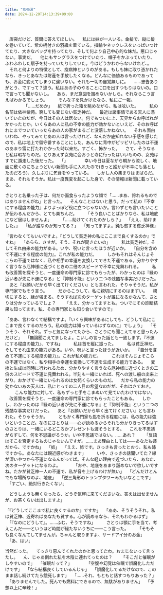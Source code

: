 ```yaml
---
title: "紫苑没"
date: 2024-12-20T14:13:39+09:00
---
```

　

　唐突だけど、質問に答えてほしい。
　私には妹が一人いる。金髪で、縦に髪を巻いていて、紫の柄付きの羽織を着ている。指輪やネックレスをいっぱいつけてたり、大きなバッグを持ってたり、そして何より自己中心的な妹だ。悪口じゃない。事実だ。
　他にもサングラスをつけていたり、帽子をかぶっていたり、ふわふわした扇子を持っていたりしていた。今はどうかわからないけれど、。
　それと何よりの特徴として、疫病神というのがある。もしも妹に取り憑かれたなら、きっとあなたは財産を手放したくなる。どんなに価値あるものであっても、お金に変えてしまうに違いない。それも一切の自覚無しに。
　……忠告ありがとう、ですって？違う。私はあの子のやることに口を出すつもりはないの。口で言っても聞かないし。
　あら、まだ意図を掴めないかしら。それならこう言えばわかるでしょう。
　
　そんな子を見かけたなら、私にご一報。
　
　
　
　「……だめか」
　紙で折った箱を眺めながら、私は呟いた。
　
　私の名前は依神紫苑。窮しても変じない貧乏神だ。
　最近は諸事情である天人に憑いていたのだが、今日はその人は居ない。何でもついに上、天界からお呼ばれがかかったとか。いくらあの人に私の不幸の能力が効かないといえど、そのお呼ばれにまでついていったらあの人の家がまるごと没落しかねない。
　それも面白いわね、やってみてとあの人は言ったけれど、なんだか底知れない予感を感じたので、私は地上で留守番することにした。あんなに背中がピリピリしたのは不運のあまり雷に打たれかかった時以来だ。すごく、怖かった。
　さて、そうなると私は暇なものだ。とりあえず女苑に会おうと寺に行ったはいいものの、女苑はすでに遁走した後だった。
　「」
　
　
　幸い今日は夏ながら朝から涼しく、地面に敷くのにちょうどいい新聞も手に入れたので(きっと誰かが不幸にも落としたのだろう)、久しぶりに乞食をやっている。
　しかし人の集まりはまばらだ。まあ、それもそうか。私は一度異変を起こした身で、その情報は新聞に載っている。
　

さとりと名乗った子は、何だか面食らったような顔で「……まあ、誇れるものではありませんがね」と言った。
　そんなことはないと思う。だって私の『不幸にする程度の能力』よりよっぽど役に立つじゃないか。言わずとも言いたいことが伝わるんだから、とても楽ちんだ。
　
　「そう良いことばかりなら、私は地底になど居はしませんよ」
　
　「……助けてくれたのかしら？」
　「ええ、助けました。」
　「私が誰なのか知ってる？」
　「知ってますよ。鈍も貧する貧乏神様」


「言わなくてもいいですよ。『どうして貧乏神の私にここまで良くするのか』ですね」
　「あらら、さすが。そう、それが聞きたいの」
　
　私は貧乏神だ。そしてそれ由来の能力がある。いや、呪いと言ったほうが近いか。
　『自分を含めて不運にする程度の能力』。これが私の能力だ。
　
　しかもそれはそんじょそこらの不運ではなく、私や相手の幸運を変換してできた不運である。分かりやすく言うなら厄神様に近づくときの二倍のスピードで不幸に見舞われる。
　
　私も改善策を探そうと、一度運命の専門家に診てもらったが、わかったのは『縁の近い者が先に不運になる』と『抑制不能』という二つの残酷な事実だけだった。
　あと『お願いだから早く出てけください』とも言われた。そりゃそうだ。私が専門家でもそう言う。
　
　だからこうして、私に親切にするのはまずい。
　親切にすると、縁が強まる。そうすれば次のターゲットが誰になるかなんて、さとりは分かっているでしょ？
　
　「ええ、分かってますとも。ついでにその診断結果も知ってます。私、その専門家とも知り合いですので」


「ああ、言わなくて結構ですよ。『いくら興味があるにしても、どうして私にここまで良くするのだろう。私の能力は知っているはずなのに』でしょう」
　「そうそう、それそれ。ずっと気になってたから、さとりにも聞こえてると思ったんだけど」
　「無論聞こえてましたよ。こいしの言った話とも一致します。『不運にする程度の能力』、ですね」
　
　私は首を縦に振った。
　
　私は貧乏神だ。そしてそれ由来の能力がある。いや、呪いと言ったほうが近いか。
　『自分を含めて不運にする程度の能力』。これが私の能力だ。
　
　これはそんじょそこらの不運ではなく、私や相手の幸運を変換して不運を生成する能力である。
　変換と生成は同時に行われるため、分かりやすく言うなら厄神様に近づくときの二倍のスピードで不運に見舞われる。半刻も一緒にいれば、死への渡し船の出来上がり。おかげで一緒にいられるのは女苑くらいのものだ。
　だから私の能力の効かないあの天人は、私にとっての二人目の希望なのだが、それはさておき。
　
　こんな能力に対して、私もずっと手をこまぬいて見ていたわけではない。
　改善策を探そうと、一度運命の専門家に診てもらったこともある。
　しかし、わかったのは『縁の近い者が先に不運になる』と『抑制不能』という二つの残酷な事実だけだった。
　あと『お願いだから早く出てけください』とも言われた。そりゃそうか。
　
　ともかく専門家も匙を折る程度には、私の能力は強いということだ。なのにさとりは――心が読めるからそれも分かりきってるはずのさとりは、一緒にいるどころかプレゼントも渡そうとする。
　これを不思議がらずして、何を不思議がろうか。いや不思議ではない。……あれ？
　
　「反語はそこを否定するものじゃないんですが。……まあ理由としては――あなたも姉だから、ですかね」
　「姉」
　「ええ、姉です。さっきも言ったとおり、私も姉ですから。あなたには親近感がわきます」
　
　いや、さっきの話聞いてた？縁が深いやつから不運になるんだってば。そんな軽い理由で近づいたら、あなた、次のターゲットになるわよ。
　　
　「おや、地底をあまり舐めないで欲しいですね。たかが貧乏神一人の不運で、私が音を上げるわけが無い」
　「どんだけとんでもな場所なのよ、地底」
　「逆三角形のトランプタワーみたいなとこです」
　「すごい、絶対行きたくない」

　どうしようも無くなったら、どうぞ気軽に来てくださいな。答えは出せませんが、お茶くらいは出しますよ」

「『どうしてここまで私に良くするのか』ですか」
　「ああ、そうそうそれ。私は貧乏神、近寄ればあなたも貧する。心が読めるなら、それもわかるはず」
　「『なのにどうして』。……ふむ、そうですね」
　
　さとりは顎に手を当て、考えこんだ――というほど時間が経たないうちに――こう言った。
　
　「そもそも良くなんてしてませんが。ちゃんと取りますよ、サードアイ分のお金」
　「あ、はい」

当然だった。
　てっきり恵んでくれたのかと思ってたわ。おまじないって言ったし。
　ん、じゃあ倒れた私を木陰に連れてったのは？
　
　「そこだと催眠がしやすいので」
　「催眠だって？」
　
　
　「空腹や幻覚は催眠で誤魔化しただけです」
　「なら結構良くしているんじゃ」
　「誤魔化してるだけなので、このまま話し続けてたら餓死します」
　「……それ、もともと話すつもりあった？」
　「ありませんでした。死んでも燃料にできるので、無駄がありません」
　「予想以上に辛辣！」
　
